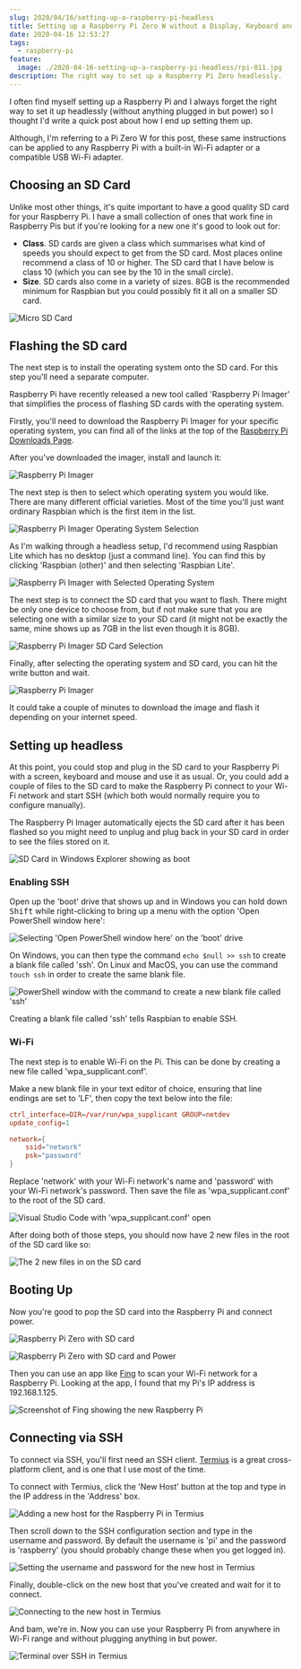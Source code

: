 ```yaml
---
slug: 2020/04/16/setting-up-a-raspberry-pi-headless
title: Setting up a Raspberry Pi Zero W without a Display, Keyboard and Mouse
date: 2020-04-16 12:53:27
tags:
  - raspberry-pi
feature:
  image: ./2020-04-16-setting-up-a-raspberry-pi-headless/rpi-011.jpg
description: The right way to set up a Raspberry Pi Zero headlessly.
---
```


I often find myself setting up a Raspberry Pi and I always forget the right way to set it up headlessly (without anything plugged in but power) so I thought I'd write a quick post about how I end up setting them up.

Although, I'm referring to a Pi Zero W for this post, these same instructions can be applied to any Raspberry Pi with a built-in Wi-Fi adapter or a compatible USB Wi-Fi adapter.

## Choosing an SD Card

Unlike most other things, it's quite important to have a good quality SD card for your Raspberry Pi. I have a small collection of ones that work fine in Raspberry Pis but if you're looking for a new one it's good to look out for:

- **Class**. SD cards are given a class which summarises what kind of speeds you should expect to get from the SD card. Most places online recommend a class of 10 or higher. The SD card that I have below is class 10 (which you can see by the 10 in the small circle).
- **Size**. SD cards also come in a variety of sizes. 8GB is the recommended minimum for Raspbian but you could possibly fit it all on a smaller SD card.

![Micro SD Card](./2020-04-16-setting-up-a-raspberry-pi-headless/rpi-009.jpg)

## Flashing the SD card

The next step is to install the operating system onto the SD card. For this step you'll need a separate computer.

Raspberry Pi have recently released a new tool called 'Raspberry Pi Imager' that simplifies the process of flashing SD cards with the operating system.

Firstly, you'll need to download the Raspberry Pi Imager for your specific operating system, you can find all of the links at the top of the [Raspberry Pi Downloads Page](https://www.raspberrypi.org/downloads/).

After you've downloaded the imager, install and launch it:

![Raspberry Pi Imager](./2020-04-16-setting-up-a-raspberry-pi-headless/imager1.jpg)

The next step is then to select which operating system you would like. There are many different official varieties. Most of the time you'll just want ordinary Raspbian which is the first item in the list.

![Raspberry Pi Imager Operating System Selection](./2020-04-16-setting-up-a-raspberry-pi-headless/imager2.jpg)

As I'm walking through a headless setup, I'd recommend using Raspbian Lite which has no desktop (just a command line). You can find this by clicking 'Raspbian (other)' and then selecting 'Raspbian Lite'.

![Raspberry Pi Imager with Selected Operating System](./2020-04-16-setting-up-a-raspberry-pi-headless/imager3.png)

The next step is to connect the SD card that you want to flash. There might be only one device to choose from, but if not make sure that you are selecting one with a similar size to your SD card (it might not be exactly the same, mine shows up as 7GB in the list even though it is 8GB).

![Raspberry Pi Imager SD Card Selection](./2020-04-16-setting-up-a-raspberry-pi-headless/imager4.png)

Finally, after selecting the operating system and SD card, you can hit the write button and wait.

![Raspberry Pi Imager](./2020-04-16-setting-up-a-raspberry-pi-headless/imager5.png)

It could take a couple of minutes to download the image and flash it depending on your internet speed.

## Setting up headless

At this point, you could stop and plug in the SD card to your Raspberry Pi with a screen, keyboard and mouse and use it as usual. Or, you could add a couple of files to the SD card to make the Raspberry Pi connect to your Wi-Fi network and start SSH (which both would normally require you to configure manually).

The Raspberry Pi Imager automatically ejects the SD card after it has been flashed so you might need to unplug and plug back in your SD card in order to see the files stored on it.

![SD Card in Windows Explorer showing as boot](./2020-04-16-setting-up-a-raspberry-pi-headless/boot.png)

### Enabling SSH

Open up the 'boot' drive that shows up and in Windows you can hold down <kbd>Shift</kbd> while right-clicking to bring up a menu with the option 'Open PowerShell window here':

![Selecting 'Open PowerShell window here' on the 'boot' drive](./2020-04-16-setting-up-a-raspberry-pi-headless/ssh1.png)

On Windows, you can then type the command `echo $null >> ssh` to create a blank file called 'ssh'. On Linux and MacOS, you can use the command `touch ssh` in order to create the same blank file.

![PowerShell window with the command to create a new blank file called 'ssh'](./2020-04-16-setting-up-a-raspberry-pi-headless/ssh2.png)

Creating a blank file called 'ssh' tells Raspbian to enable SSH.

### Wi-Fi

The next step is to enable Wi-Fi on the Pi. This can be done by creating a new file called 'wpa_supplicant.conf'.

Make a new blank file in your text editor of choice, ensuring that line endings are set to 'LF', then copy the text below into the file:

```conf
ctrl_interface=DIR=/var/run/wpa_supplicant GROUP=netdev
update_config=1

network={
    ssid="network"
    psk="password"
}
```

Replace 'network' with your Wi-Fi network's name and 'password' with your Wi-Fi network's password. Then save the file as 'wpa_supplicant.conf' to the root of the SD card.

![Visual Studio Code with 'wpa_supplicant.conf' open](./2020-04-16-setting-up-a-raspberry-pi-headless/wifi1.png)

After doing both of those steps, you should now have 2 new files in the root of the SD card like so:

![The 2 new files in on the SD card](./2020-04-16-setting-up-a-raspberry-pi-headless/files.png)

## Booting Up

Now you're good to pop the SD card into the Raspberry Pi and connect power.

![Raspberry Pi Zero with SD card](./2020-04-16-setting-up-a-raspberry-pi-headless/rpi-011.jpg)

![Raspberry Pi Zero with SD card and Power](./2020-04-16-setting-up-a-raspberry-pi-headless/rpi-012.jpg)

Then you can use an app like [Fing](https://www.fing.com/products/fing-app) to scan your Wi-Fi network for a Raspberry Pi. Looking at the app, I found that my Pi's IP address is 192.168.1.125.

![Screenshot of Fing showing the new Raspberry Pi](./2020-04-16-setting-up-a-raspberry-pi-headless/fing.jpg)

## Connecting via SSH

To connect via SSH, you'll first need an SSH client. [Termius](https://termius.com/) is a great cross-platform client, and is one that I use most of the time.

To connect with Termius, click the 'New Host' button at the top and type in the IP address in the 'Address' box.

![Adding a new host for the Raspberry Pi in Termius](./2020-04-16-setting-up-a-raspberry-pi-headless/termius1.png)

Then scroll down to the SSH configuration section and type in the username and password. By default the username is 'pi' and the password is 'raspberry' (you should probably change these when you get logged in).

![Setting the username and password for the new host in Termius](./2020-04-16-setting-up-a-raspberry-pi-headless/termius2.png)

Finally, double-click on the new host that you've created and wait for it to connect.

![Connecting to the new host in Termius](./2020-04-16-setting-up-a-raspberry-pi-headless/termius3.png)

And bam, we're in. Now you can use your Raspberry Pi from anywhere in Wi-Fi range and without plugging anything in but power.

![Terminal over SSH in Termius](./2020-04-16-setting-up-a-raspberry-pi-headless/termius4.png)
